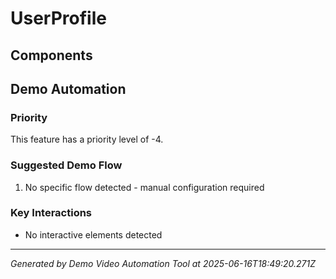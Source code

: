 # UserProfile

## Components

## Demo Automation

### Priority
This feature has a priority level of -4.

### Suggested Demo Flow
1. No specific flow detected - manual configuration required

### Key Interactions
- No interactive elements detected

---
*Generated by Demo Video Automation Tool at 2025-06-16T18:49:20.271Z*